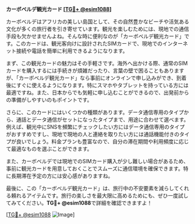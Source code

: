 **カーボベルデ観光カード [[TG💪+ @esim1088](https://t.me/s/esim1088)]**

カーボベルデはアフリカの美しい島国として、その自然豊かなビーチや活気ある文化が多くの旅行者を引き寄せています。観光を楽しむためには、現地での通信手段も欠かせませんよね。そんな時に便利なのが「カーボベルデ観光カード」です。このカードは、観光客向けに設計されたSIMカードで、現地でのインターネット接続や電話を簡単に利用できるようになります。

まず、この観光カードの魅力はその手軽さです。海外へ出かける際、通常のSIMカードを購入するには手続きが煩雑だったり、言葉の壁で困ることもありますが、「カーボベルデ観光カード」なら事前にオンラインで申し込みができ、到着後にすぐに使えるようになります。特にスマホやタブレットを持っている方には最適ですね。また、日本からでも気軽に申し込むことができるので、出発前からの準備がしやすいのもポイントです。

さらに、このカードにはいくつかの種類があります。データ通信専用のタイプから、通話とデータ通信がセットになったタイプまで、用途に合わせて選べます。例えば、観光中にSNSを頻繁にチェックしたい方にはデータ通信専用のタイプがおすすめですし、現地で現地の人と連絡を取りたい方には通話機能付きのタイプが良いでしょう。料金プランも豊富なので、自分の滞在期間や利用頻度に応じて最適なものを選ぶことができます。

また、カーボベルデでは現地でのSIMカード購入が少し難しい場合があるため、事前に観光カードを用意しておくことでスムーズに通信環境を確保できます。特に長期滞在予定の方には安心感がありますね。

最後に、この「カーボベルデ観光カード」は、旅行中の不安要素を減らしてくれる頼れるアイテムです。旅行の楽しさを最大限に高めるためにも、ぜひ一度試してみてください。**TG💪+ @esim1088**で詳細を確認できますよ！

[[TG💪+ @esim1088](https://t.me/s/esim1088) ![Image](https://i.postimg.cc/Y0z9fWf4/image.png)]